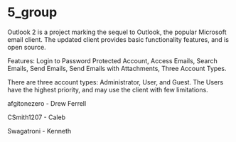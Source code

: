 # 5_group
Outlook 2 is a project marking the sequel to Outlook, the popular Microsoft email client. The updated client provides basic functionality features, and is open source. 

Features: Login to Password Protected Account, Access Emails, Search Emails, Send Emails, Send Emails with Attachments, Three Account Types. 

There are three account types: Administrator, User, and Guest. The Users have the highest priority, and may use the client with few limitations. 




afgitonezero - Drew Ferrell

CSmith1207 - Caleb

Swagatroni - Kenneth
 
